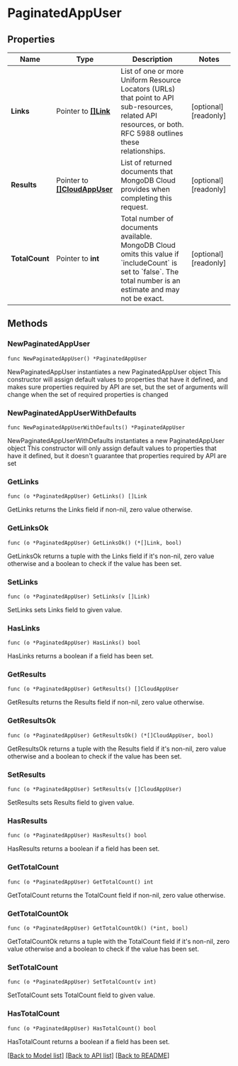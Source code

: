 # PaginatedAppUser

## Properties

Name | Type | Description | Notes
------------ | ------------- | ------------- | -------------
**Links** | Pointer to [**[]Link**](Link.md) | List of one or more Uniform Resource Locators (URLs) that point to API sub-resources, related API resources, or both. RFC 5988 outlines these relationships. | [optional] [readonly] 
**Results** | Pointer to [**[]CloudAppUser**](CloudAppUser.md) | List of returned documents that MongoDB Cloud provides when completing this request. | [optional] [readonly] 
**TotalCount** | Pointer to **int** | Total number of documents available. MongoDB Cloud omits this value if &#x60;includeCount&#x60; is set to &#x60;false&#x60;. The total number is an estimate and may not be exact. | [optional] [readonly] 

## Methods

### NewPaginatedAppUser

`func NewPaginatedAppUser() *PaginatedAppUser`

NewPaginatedAppUser instantiates a new PaginatedAppUser object
This constructor will assign default values to properties that have it defined,
and makes sure properties required by API are set, but the set of arguments
will change when the set of required properties is changed

### NewPaginatedAppUserWithDefaults

`func NewPaginatedAppUserWithDefaults() *PaginatedAppUser`

NewPaginatedAppUserWithDefaults instantiates a new PaginatedAppUser object
This constructor will only assign default values to properties that have it defined,
but it doesn't guarantee that properties required by API are set

### GetLinks

`func (o *PaginatedAppUser) GetLinks() []Link`

GetLinks returns the Links field if non-nil, zero value otherwise.

### GetLinksOk

`func (o *PaginatedAppUser) GetLinksOk() (*[]Link, bool)`

GetLinksOk returns a tuple with the Links field if it's non-nil, zero value otherwise
and a boolean to check if the value has been set.

### SetLinks

`func (o *PaginatedAppUser) SetLinks(v []Link)`

SetLinks sets Links field to given value.

### HasLinks

`func (o *PaginatedAppUser) HasLinks() bool`

HasLinks returns a boolean if a field has been set.
### GetResults

`func (o *PaginatedAppUser) GetResults() []CloudAppUser`

GetResults returns the Results field if non-nil, zero value otherwise.

### GetResultsOk

`func (o *PaginatedAppUser) GetResultsOk() (*[]CloudAppUser, bool)`

GetResultsOk returns a tuple with the Results field if it's non-nil, zero value otherwise
and a boolean to check if the value has been set.

### SetResults

`func (o *PaginatedAppUser) SetResults(v []CloudAppUser)`

SetResults sets Results field to given value.

### HasResults

`func (o *PaginatedAppUser) HasResults() bool`

HasResults returns a boolean if a field has been set.
### GetTotalCount

`func (o *PaginatedAppUser) GetTotalCount() int`

GetTotalCount returns the TotalCount field if non-nil, zero value otherwise.

### GetTotalCountOk

`func (o *PaginatedAppUser) GetTotalCountOk() (*int, bool)`

GetTotalCountOk returns a tuple with the TotalCount field if it's non-nil, zero value otherwise
and a boolean to check if the value has been set.

### SetTotalCount

`func (o *PaginatedAppUser) SetTotalCount(v int)`

SetTotalCount sets TotalCount field to given value.

### HasTotalCount

`func (o *PaginatedAppUser) HasTotalCount() bool`

HasTotalCount returns a boolean if a field has been set.

[[Back to Model list]](../README.md#documentation-for-models) [[Back to API list]](../README.md#documentation-for-api-endpoints) [[Back to README]](../README.md)


